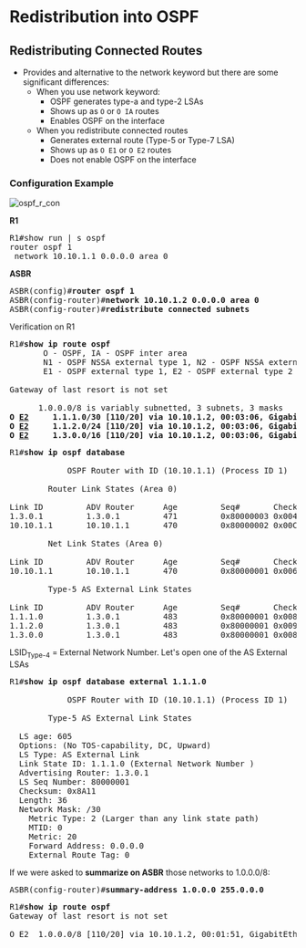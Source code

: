 # Redistribution into OSPF

## Redistributing Connected Routes
* Provides and alternative to the network keyword but there are some significant differences:
  * When you use network keyword:
    * OSPF generates type-a and type-2 LSAs
    * Shows up as `O` or `O IA` routes
    * Enables OSPF on the interface
  * When you redistribute connected routes
    * Generates external route (Type-5 or Type-7 LSA)
    * Shows up as `O E1` or `O E2` routes
    * Does not enable OSPF on the interface
### Configuration Example

![ospf_r_con](https://user-images.githubusercontent.com/31813625/33814804-cd7d610a-ddfa-11e7-982f-737215031d51.png)

**R1**
<pre>
R1#show run | s ospf
router ospf 1
 network 10.10.1.1 0.0.0.0 area 0
</pre>
**ASBR**
<pre>
ASBR(config)#<b>router ospf 1</b>
ASBR(config-router)#<b>network 10.10.1.2 0.0.0.0 area 0</b>
ASBR(config-router)#<b>redistribute connected subnets</b></pre>


Verification on R1

<pre>
R1#<b>show ip route ospf</b>
       O - OSPF, IA - OSPF inter area
       N1 - OSPF NSSA external type 1, N2 - OSPF NSSA external type 2
       E1 - OSPF external type 1, E2 - OSPF external type 2

Gateway of last resort is not set

      1.0.0.0/8 is variably subnetted, 3 subnets, 3 masks
<b>O <u>E2</u>     1.1.1.0/30 [110/20] via 10.10.1.2, 00:03:06, GigabitEthernet0/0
O <u>E2</u>     1.1.2.0/24 [110/20] via 10.10.1.2, 00:03:06, GigabitEthernet0/0
O <u>E2</u>     1.3.0.0/16 [110/20] via 10.10.1.2, 00:03:06, GigabitEthernet0/0</b></pre>

<pre>
R1#<b>show ip ospf database</b>

            OSPF Router with ID (10.10.1.1) (Process ID 1)

		Router Link States (Area 0)

Link ID         ADV Router      Age         Seq#       Checksum Link count
1.3.0.1         1.3.0.1         471         0x80000003 0x0045B2 1
10.10.1.1       10.10.1.1       470         0x80000002 0x00CD0C 1

		Net Link States (Area 0)

Link ID         ADV Router      Age         Seq#       Checksum
10.10.1.1       10.10.1.1       470         0x80000001 0x00649D

		Type-5 AS External Link States

Link ID         ADV Router      Age         Seq#       Checksum Tag
1.1.1.0         1.3.0.1         483         0x80000001 0x008A11 0
1.1.2.0         1.3.0.1         483         0x80000001 0x009106 0
1.3.0.0         1.3.0.1         483         0x80000001 0x008F08 0
</pre>

LSID<sub>Type-4</sub> = External Network Number. Let's open one of the AS External LSAs

<pre>
R1#<b>show ip ospf database external 1.1.1.0</b>

            OSPF Router with ID (10.10.1.1) (Process ID 1)

		Type-5 AS External Link States

  LS age: 605
  Options: (No TOS-capability, DC, Upward)
  LS Type: AS External Link
  Link State ID: 1.1.1.0 (External Network Number )
  Advertising Router: 1.3.0.1
  LS Seq Number: 80000001
  Checksum: 0x8A11
  Length: 36
  Network Mask: /30
	Metric Type: 2 (Larger than any link state path)
	MTID: 0
	Metric: 20
	Forward Address: 0.0.0.0
	External Route Tag: 0
</pre>

If we were asked to **summarize on ASBR** those networks to 1.0.0.0/8:
<pre>
ASBR(config-router)#<b>summary-address 1.0.0.0 255.0.0.0</b></pre>
<pre>
R1#<b>show ip route ospf</b>
Gateway of last resort is not set

O E2  1.0.0.0/8 [110/20] via 10.10.1.2, 00:01:51, GigabitEthernet0/0
</pre>